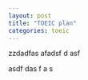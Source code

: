 ```yaml
---
layout: post
title: "TOEIC plan"
categories: toeic
---
```

zzdadfas
afadsf
d
asf
   
   asdf
   das
   f a
   s